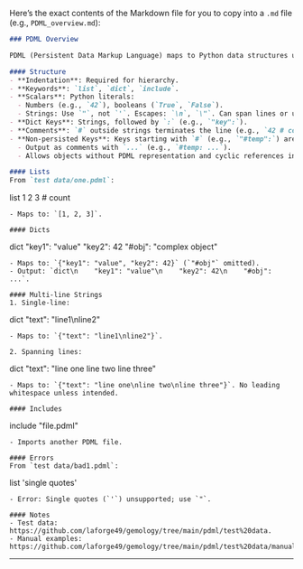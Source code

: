 Here’s the exact contents of the Markdown file for you to copy into a `.md` file (e.g., `PDML_overview.md`):

```markdown
### PDML Overview

PDML (Persistent Data Markup Language) maps to Python data structures using indentation, with selective persistence.

#### Structure
- **Indentation**: Required for hierarchy.
- **Keywords**: `list`, `dict`, `include`.
- **Scalars**: Python literals:
  - Numbers (e.g., `42`), booleans (`True`, `False`).
  - Strings: Use `"`, not `'`. Escapes: `\n`, `\"`. Can span lines or use `\n` in one line.
- **Dict Keys**: Strings, followed by `:` (e.g., `"key":`).
- **Comments**: `#` outside strings terminates the line (e.g., `42 # comment`).
- **Non-persisted Keys**: Keys starting with `#` (e.g., `"#temp":`) are excluded from persistence:
  - Output as comments with `...` (e.g., `#temp: ...`).
  - Allows objects without PDML representation and cyclic references in Python data.

#### Lists
From `test data/one.pdml`:
```
list
    1
    2
    3 # count
```
- Maps to: `[1, 2, 3]`.

#### Dicts
```
dict
    "key1": "value"
    "key2": 42
    "#obj": "complex object"
```
- Maps to: `{"key1": "value", "key2": 42}` (`"#obj"` omitted).
- Output: `dict\n    "key1": "value"\n    "key2": 42\n    "#obj": ...`.

#### Multi-line Strings
1. Single-line:
```
dict
    "text": "line1\nline2"
```
- Maps to: `{"text": "line1\nline2"}`.

2. Spanning lines:
```
dict
    "text": "line one
line two
line three"
```
- Maps to: `{"text": "line one\nline two\nline three"}`. No leading whitespace unless intended.

#### Includes
```
include
    "file.pdml"
```
- Imports another PDML file.

#### Errors
From `test data/bad1.pdml`:
```
list
    'single quotes'
```
- Error: Single quotes (`'`) unsupported; use `"`.

#### Notes
- Test data: https://github.com/laforge49/gemology/tree/main/pdml/test%20data.
- Manual examples: https://github.com/laforge49/gemology/tree/main/pdml/test%20data/manual.
```

---
